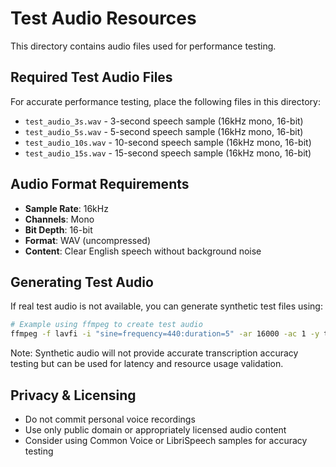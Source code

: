 # Test Audio Resources

This directory contains audio files used for performance testing.

## Required Test Audio Files

For accurate performance testing, place the following files in this directory:

- `test_audio_3s.wav` - 3-second speech sample (16kHz mono, 16-bit)
- `test_audio_5s.wav` - 5-second speech sample (16kHz mono, 16-bit)  
- `test_audio_10s.wav` - 10-second speech sample (16kHz mono, 16-bit)
- `test_audio_15s.wav` - 15-second speech sample (16kHz mono, 16-bit)

## Audio Format Requirements

- **Sample Rate**: 16kHz
- **Channels**: Mono
- **Bit Depth**: 16-bit
- **Format**: WAV (uncompressed)
- **Content**: Clear English speech without background noise

## Generating Test Audio

If real test audio is not available, you can generate synthetic test files using:

```bash
# Example using ffmpeg to create test audio
ffmpeg -f lavfi -i "sine=frequency=440:duration=5" -ar 16000 -ac 1 -y test_audio_5s.wav
```

Note: Synthetic audio will not provide accurate transcription accuracy testing but can be used for latency and resource usage validation.

## Privacy & Licensing

- Do not commit personal voice recordings
- Use only public domain or appropriately licensed audio content
- Consider using Common Voice or LibriSpeech samples for accuracy testing